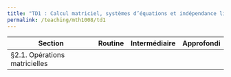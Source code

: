 ```yaml
---
title: "TD1 : Calcul matriciel, systèmes d’équations et indépendance linéaire"
permalink: /teaching/mth1008/td1
---
```


| Section                       | Routine | Intermédiaire | Approfondi |
| ----------------------------- | ------- | ------------- | ---------- |
| §2.1. Opérations matricielles |         |               |            |
